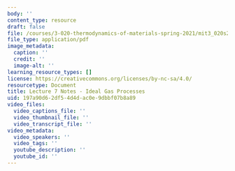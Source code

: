 ```yaml
---
body: ''
content_type: resource
draft: false
file: /courses/3-020-thermodynamics-of-materials-spring-2021/mit3_020s21_l07.pdf
file_type: application/pdf
image_metadata:
  caption: ''
  credit: ''
  image-alt: ''
learning_resource_types: []
license: https://creativecommons.org/licenses/by-nc-sa/4.0/
resourcetype: Document
title: Lecture 7 Notes - Ideal Gas Processes
uid: 197a90d6-2df5-4d4d-ac0e-9dbbf07b8a89
video_files:
  video_captions_file: ''
  video_thumbnail_file: ''
  video_transcript_file: ''
video_metadata:
  video_speakers: ''
  video_tags: ''
  youtube_description: ''
  youtube_id: ''
---
```

